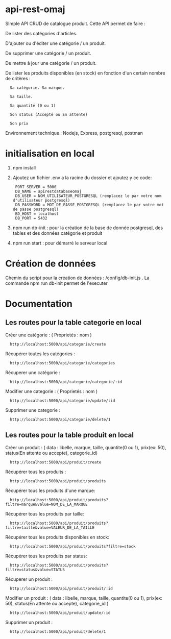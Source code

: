 # api-rest-omaj
SImple API CRUD de catalogue produit. Cette API permet de faire :

  De lister des catégories d'articles.

  D'ajouter ou d'éditer une catégorie / un produit. 
  
  De supprimer une catégorie / un produit. 
  
  De mettre à jour une catégorie / un produit. 
  
  De lister les produits disponibles (en stock) en fonction d'un certain nombre de critères : 
  
      Sa catégorie. Sa marque. 
      
      Sa taille. 
      
      Sa quantité (0 ou 1) 
      
      Son status (Accepté ou En attente) 
      
      Son prix

Environnement technique : Nodejs, Express, postgresql, postman

# initialisation en local

1. npm install
2. Ajoutez un fichier .env a la racine du dossier et ajoutez y ce code:
      
      
        PORT_SERVER = 5000
        DB_NAME = apirestdatabaseomaj
        DB_USER = NOM_UTILISATEUR_POSTGRESQL (remplacez le par votre nom d'utilisateur postgresql)
        DB_PASSWORD = MOT_DE_PASSE_POSTGRESQL (remplacez le par votre mot de passe postgresql)
        BD_HOST = localhost
        DB_PORT = 5432     
      
3. npm run db-init : pour la création de la base de donnée postgresql, des tables et des données catégorie et produit
4. npm run start : pour démarré le serveur local

# Création de données

Chemin du script pour la création de données : /config/db-init.js . La commande npm run db-init permet de l'executer

# Documentation

## Les routes pour la table categorie en local

Créer une catégorie : ( Proprietés : nom ) 

      http://localhost:5000/api/categorie/create

Récupérer toutes les catégories : 

      http://localhost:5000/api/categorie/categories
      
Récuperer une catégorie : 

      http://localhost:5000/api/categorie/categorie/:id
      
Modifier une categorie : ( Proprietés : nom ) 

      http://localhost:5000/api/categorie/update/:id
      
Supprimer une categorie : 

      http://localhost:5000/api/categorie/delete/1
      
 ## Les routes pour la table produit en local
 
 Créer un produit : ( data : libelle, marque, taille, quantite(0 ou 1), prix(ex: 50),  status(En attente ou accepte), categorie_id) 

      http://localhost:5000/api/produit/create

Récupérer tous les produits : 

      http://localhost:5000/api/produit/produits
      
Récupérer tous les produits d'une marque: 

      http://localhost:5000/api/produit/produits?filtre=marque&value=NOM_DE_LA_MARQUE
      
Récupérer tous les produits par taille: 

      http://localhost:5000/api/produit/produits?filtre=taille&value=VALEUR_DE_LA_TAILLE
      
Récupérer tous les produits disponibles en stock: 

      http://localhost:5000/api/produit/produits?filtre=stock
      
Récupérer tous les produits par status: 

      http://localhost:5000/api/produit/produits?filtre=status&value=STATUS
      
Récuperer un produit : 

      http://localhost:5000/api/produit/produit/:id
      
Modifier un produit : ( data : libelle, marque, taille, quantite(0 ou 1), prix(ex: 50),  status(En attente ou accepte), categorie_id ) 

      http://localhost:5000/api/produit/update/:id
      
Supprimer un produit : 

      http://localhost:5000/api/produit/delete/1
      
      
      
